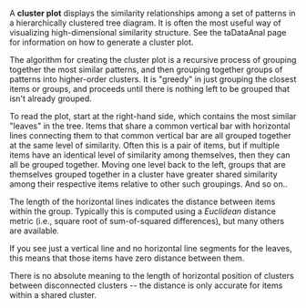 A **cluster plot** displays the similarity relationships among a set of patterns in a hierarchically clustered tree diagram. It is often the most useful way of visualizing high-dimensional similarity structure. See the taDataAnal page for information on how to generate a cluster plot.

The algorithm for creating the cluster plot is a recursive process of grouping together the most similar patterns, and then grouping together groups of patterns into higher-order clusters. It is "greedy" in just grouping the closest items or groups, and proceeds until there is nothing left to be grouped that isn't already grouped.

To read the plot, start at the right-hand side, which contains the most similar "leaves" in the tree. Items that share a common vertical bar with horizontal lines connecting them to that common vertical bar are all grouped together at the same level of similarity. Often this is a pair of items, but if multiple items have an identical level of similarity among themselves, then they can all be grouped together. Moving one level back to the left, groups that are themselves grouped together in a cluster have greater shared similarity among their respective items relative to other such groupings. And so on..

The length of the horizontal lines indicates the distance between items within the group. Typically this is computed using a *Euclidean* distance metric (i.e., square root of sum-of-squared differences), but many others are available.

If you see just a vertical line and no horizontal line segments for the leaves, this means that those items have zero distance between them.

There is no absolute meaning to the length of horizontal position of clusters between disconnected clusters -- the distance is only accurate for items within a shared cluster.

